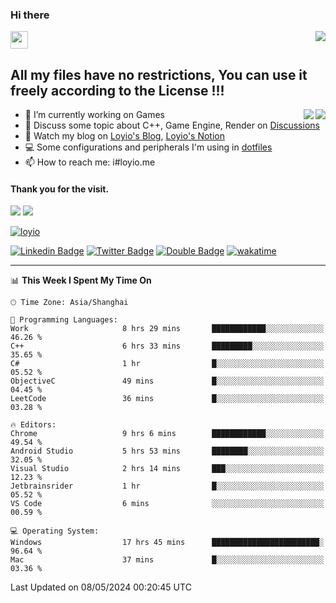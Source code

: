 <h3 align="left">Hi there</h3>
<img src='https://em-content.zobj.net/source/animated-noto-color-emoji/356/waving-hand_light-skin-tone_1f44b-1f3fb_1f3fb.gif' width='28' />
<a align="right" href="https://github.com/loyio/loyio/blob/master/STAR/README.md"><img align="right" src="https://img.shields.io/badge/LOYIO-STAR-green" /></a>

## All my files have no restrictions, You can use it freely according to the License !!!

<a href="https://github.com/loyio#gh-light-mode-only">
     <img align="right"  src="https://loy-readme.vercel.app/api/top-langs/?username=loyio&langs_count=6&hide=css,html,jupyter%20notebook" />
</a>

<a href="https://github.com/loyio#gh-dark-mode-only">
  <img align="right"  src="https://loy-readme.vercel.app/api/top-langs/?username=loyio&langs_count=6&theme=slateorange&hide=css,html,jupyter%20notebook" />
</a>



- 🔭 I’m currently working on Games
- 💬 Discuss some topic about C++, Game Engine, Render on [Discussions](https://github.com/loyio/loyio/discussions)
- 📔 Watch my blog on [Loyio's Blog](https://loyio.me), [Loyio's Notion](https://loyio.notion.site/loyio/Loyio-s-Dashboard-2f56bd29222a445ea9d9e8802a1ac83b)
- 💻 Some configurations and peripherals I'm using in [dotfiles](https://github.com/loyio/dotfiles)
- 📫 How to reach me: i#loyio.me


#### Thank you for the visit.
<img src="http://profile-counter.glitch.me/loyio/count.svg" />

<img src="https://loy-readme.vercel.app/api?username=loyio&show_icons=true&hide=stars&include_all_commits=true&hide_title=true&theme=slateorange" />

     

[![loyio](https://github-profile-trophy.vercel.app/?username=loyio&theme=onedark&column=4)](https://github.com/loyio)

[![Linkedin Badge](https://img.shields.io/badge/-@loyio-0077b5?style=flat-square&logo=Linkedin&logoColor=white&labelColor=0077b5&link=https://www.linkedin.com/in/loyio-hex-363172158/)](https://www.linkedin.com/in/loyio-hex-363172158/)
[![Twitter Badge](https://img.shields.io/badge/-@loyiome-000000?style=flat-square&labelColor=000000&logo=x&logoColor=white&link=https://twitter.com/loyiome)](https://twitter.com/loyiome)
[![Double Badge](https://img.shields.io/badge/@loyio-007722?style=flat&logo=Douban&logoColor=white)](https://www.douban.com/people/susmote)
[![wakatime](https://wakatime.com/badge/user/c0ddc104-5a20-41d1-ab9a-c4d9ea20a4d9.svg)](https://wakatime.com/@c0ddc104-5a20-41d1-ab9a-c4d9ea20a4d9)

-------
<!--START_SECTION:waka-->
📊 **This Week I Spent My Time On** 

```text
🕑︎ Time Zone: Asia/Shanghai

💬 Programming Languages: 
Work                     8 hrs 29 mins       ████████████░░░░░░░░░░░░░   46.26 % 
C++                      6 hrs 33 mins       █████████░░░░░░░░░░░░░░░░   35.65 % 
C#                       1 hr                █░░░░░░░░░░░░░░░░░░░░░░░░   05.52 % 
ObjectiveC               49 mins             █░░░░░░░░░░░░░░░░░░░░░░░░   04.45 % 
LeetCode                 36 mins             █░░░░░░░░░░░░░░░░░░░░░░░░   03.28 % 

🔥 Editors: 
Chrome                   9 hrs 6 mins        ████████████░░░░░░░░░░░░░   49.54 % 
Android Studio           5 hrs 53 mins       ████████░░░░░░░░░░░░░░░░░   32.05 % 
Visual Studio            2 hrs 14 mins       ███░░░░░░░░░░░░░░░░░░░░░░   12.23 % 
Jetbrainsrider           1 hr                █░░░░░░░░░░░░░░░░░░░░░░░░   05.52 % 
VS Code                  6 mins              ░░░░░░░░░░░░░░░░░░░░░░░░░   00.59 % 

💻 Operating System: 
Windows                  17 hrs 45 mins      ████████████████████████░   96.64 % 
Mac                      37 mins             █░░░░░░░░░░░░░░░░░░░░░░░░   03.36 % 
```


 Last Updated on 08/05/2024 00:20:45 UTC
<!--END_SECTION:waka-->
